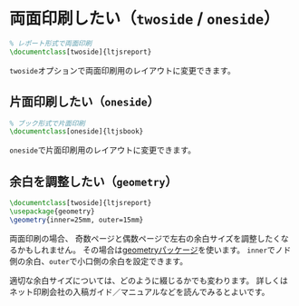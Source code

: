 # 両面印刷したい（`twoside` / `oneside`）

```latex
% レポート形式で両面印刷
\documentclass[twoside]{ltjsreport}
```

`twoside`オプションで両面印刷用のレイアウトに変更できます。

## 片面印刷したい（`oneside`）

```latex
% ブック形式で片面印刷
\documentclass[oneside]{ltjsbook}
```

`oneside`で片面印刷用のレイアウトに変更できます。

## 余白を調整したい（`geometry`）

```latex
\documentclass[twoside]{ltjsreport}
\usepackage{geometry}
\geometry{inner=25mm, outer=15mm}
```

両面印刷の場合、
奇数ページと偶数ページで左右の余白サイズを調整したくなるかもしれません。
その場合は[geometryパッケージ](./latex-geometry.md)を使います。
`inner`でノド側の余白、`outer`で小口側の余白を設定できます。

適切な余白サイズについては、どのように綴じるかでも変わります。
詳しくはネット印刷会社の入稿ガイド／マニュアルなどを読んでみるとよいです。
